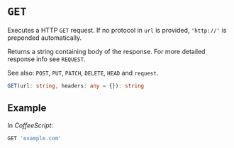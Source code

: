 # `GET`

Executes a HTTP `GET` request. If no protocol in `url` is provided, `'http://'` is prepended automatically.

Returns a string containing body of the response. For more detailed response info see `REQUEST`.

See also: `POST`, `PUT`, `PATCH`, `DELETE`, `HEAD` and `request`. 

```typescript
GET(url: string, headers: any = {}): string
```

## Example

In *CoffeeScript*:

```coffeescript
GET 'example.com'
```